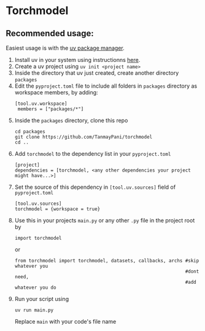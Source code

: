 # Torchmodel

## Recommended usage:

Easiest usage is with the [uv package manager](https://docs.astral.sh/uv/#uv). 
1. Install uv in your system using instructionns [here](https://docs.astral.sh/uv/getting-started/installation/).
2. Create a uv project using `uv init <project name>`
3. Inside the directory that uv just created, create another directory `packages`
4. Edit the `pyproject.toml` file to include all folders in `packages` directory as workspace members, by adding:
   ```
   [tool.uv.workspace]
    members = ["packages/*"]
   ```
5. Inside the `packages` directory, clone this repo
   ```
   cd packages
   git clone https://github.com/TanmayPani/torchmodel
   cd ..
   ```
6. Add `torchmodel` to the dependency list in your `pyproject.toml`
   ```
   [project]
   dependencies = [torchmodel, <any other dependencies your project might have...>]
   ```
7. Set the source of this dependency in `[tool.uv.sources]` field of `pyproject.toml`
   ```
   [tool.uv.sources]
   torchmodel = {workspace = true}
   ```
8. Use this in your projects `main.py` or any other `.py` file in the project root by
   ```
   import torchmodel
   ```
   or
   ```
   from torchmodel import torchmodel, datasets, callbacks, archs #skip whatever you
                                                                 #dont need,
                                                                 #add whatever you do
   ```
9. Run your script using
   ```
   uv run main.py 
   ```
   Replace `main` with your code's file name

